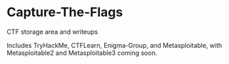 # Capture-The-Flags
CTF storage area and writeups

Includes TryHackMe, CTFLearn, Enigma-Group, and Metasploitable, with Metasploitable2 and Metasploitable3 coming soon.

